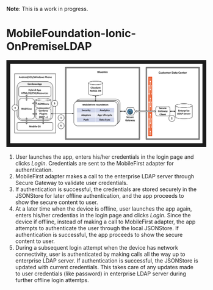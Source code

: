 **Note**: This is a work in progress.

# MobileFoundation-Ionic-OnPremiseLDAP

<img src="doc/source/images/Architecture.png" alt="Architecture diagram" width="1000" border="10" />

1. User launches the app, enters his/her credentials in the login page and clicks *Login*. Credentials are sent to the MobileFirst adapter for authentication.
2. MobileFirst adapter makes a call to the enterprise LDAP server through Secure Gateway to validate user credentials.
3. If authentication is successful, the credentials are stored securely in the JSONStore for later offline authentication, and the app proceeds to show the secure content to user.
4. At a later time when the device is offline, user launches the app again, enters his/her credentias in the login page and clicks *Login*. Since the device if offline, instead of making a call to MobileFirst adapter, the app attempts to authenticate the user through the local JSONStore. If authentication is successful, the app proceeds to show the secure content to user.
5. During a subsequent login attempt when the device has network connectivity, user is authenticated by making calls all the way up to enterprise LDAP server. If authentication is successful, the JSONStore is updated with current credentials. This takes care of any updates made to user credentials (like password) in enterprise LDAP server during further offline login attemtps.
